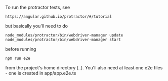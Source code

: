 To run the protractor tests, see

    https://angular.github.io/protractor/#/tutorial

but basically you'll need to do

    node_modules/protractor/bin/webdriver-manager update
    node_modules/protractor/bin/webdriver-manager start
before running

    npm run e2e
from the project's home directory (..).  You'll also need
at least one e2e files - one is created in app/app.e2e.ts
